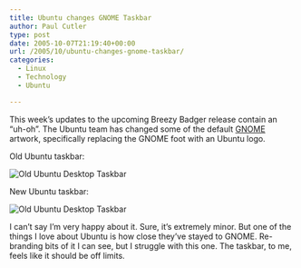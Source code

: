 ```yaml
---
title: Ubuntu changes GNOME Taskbar
author: Paul Cutler
type: post
date: 2005-10-07T21:19:40+00:00
url: /2005/10/ubuntu-changes-gnome-taskbar/
categories:
  - Linux
  - Technology
  - Ubuntu

---
```

This week&#8217;s updates to the upcoming Breezy Badger release contain an &#8220;uh-oh&#8221;. The Ubuntu team has changed some of the default [GNOME][1] artwork, specifically replacing the GNOME foot with an Ubuntu logo.

Old Ubuntu taskbar:

<img src="https://i2.wp.com/www.paulcutler.org/blog/images/ubuntu-gnome-old.png?w=700" alt="Old Ubuntu Desktop Taskbar" data-recalc-dims="1" />

New Ubuntu taskbar:

<img src="https://i2.wp.com/www.paulcutler.org/blog/images/ubuntu-gnome.png?w=700" alt="Old Ubuntu Desktop Taskbar" data-recalc-dims="1" />

I can&#8217;t say I&#8217;m very happy about it. Sure, it&#8217;s extremely minor. But one of the things I love about Ubuntu is how close they&#8217;ve stayed to GNOME. Re-branding bits of it I can see, but I struggle with this one. The taskbar, to me, feels like it should be off limits.

 [1]: http://www.gnome.org